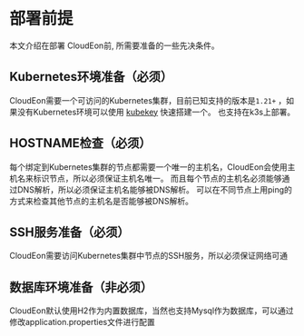 # 部署前提



本文介绍在部署 CloudEon前, 所需要准备的一些先决条件。


## Kubernetes环境准备（必须）
CloudEon需要一个可访问的Kubernetes集群，目前已知支持的版本是`1.21+` ，如果没有Kubernetes环境可以使用 [kubekey](https://github.com/kubesphere/kubekey) 快速搭建一个。
也支持在k3s上部署。

## HOSTNAME检查（必须）
每个绑定到Kubernetes集群的节点都需要一个唯一的主机名，CloudEon会使用主机名来标识节点，所以必须保证主机名唯一。
而且每个节点的主机名必须能够通过DNS解析，所以必须保证主机名能够被DNS解析。
可以在不同节点上用ping的方式来检查其他节点的主机名是否能够被DNS解析。

## SSH服务准备（必须）
CloudEon需要访问Kubernetes集群中节点的SSH服务，所以必须保证网络可通

## 数据库环境准备（非必须）
CloudEon默认使用H2作为内置数据库，当然也支持Mysql作为数据库，可以通过修改application.properties文件进行配置